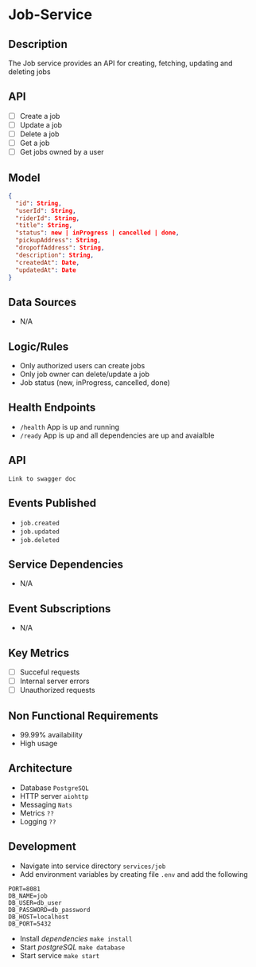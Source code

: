 # Job-Service

## Description

The Job service provides an API for creating, fetching, updating and deleting jobs

## API

- [ ] Create a job
- [ ] Update a job
- [ ] Delete a job
- [ ] Get a job
- [ ] Get jobs owned by a user

## Model

```json
{
  "id": String,
  "userId": String,
  "riderId": String,
  "title": String,
  "status": new | inProgress | cancelled | done,
  "pickupAddress": String,
  "dropoffAddress": String,
  "description": String,
  "createdAt": Date,
  "updatedAt": Date
}
```

## Data Sources

- N/A

## Logic/Rules

- Only authorized users can create jobs
- Only job owner can delete/update a job
- Job status (new, inProgress, cancelled, done)

## Health Endpoints

- `/health` App is up and running
- `/ready` App is up and all dependencies are up and avaialble

## API

`Link to swagger doc`

## Events Published

- `job.created`
- `job.updated`
- `job.deleted`

## Service Dependencies

- N/A

## Event Subscriptions

- N/A

## Key Metrics

- [ ] Succeful requests
- [ ] Internal server errors
- [ ] Unauthorized requests

## Non Functional Requirements

- 99.99% availability
- High usage

## Architecture

- Database `PostgreSQL`
- HTTP server `aiohttp`
- Messaging `Nats`
- Metrics `??`
- Logging `??`

## Development

- Navigate into service directory `services/job`
- Add environment variables by creating file `.env` and add the following

```
PORT=8081
DB_NAME=job
DB_USER=db_user
DB_PASSWORD=db_password
DB_HOST=localhost
DB_PORT=5432
```

- Install _dependencies_ `make install`
- Start _postgreSQL_ `make database`
- Start service `make start`
